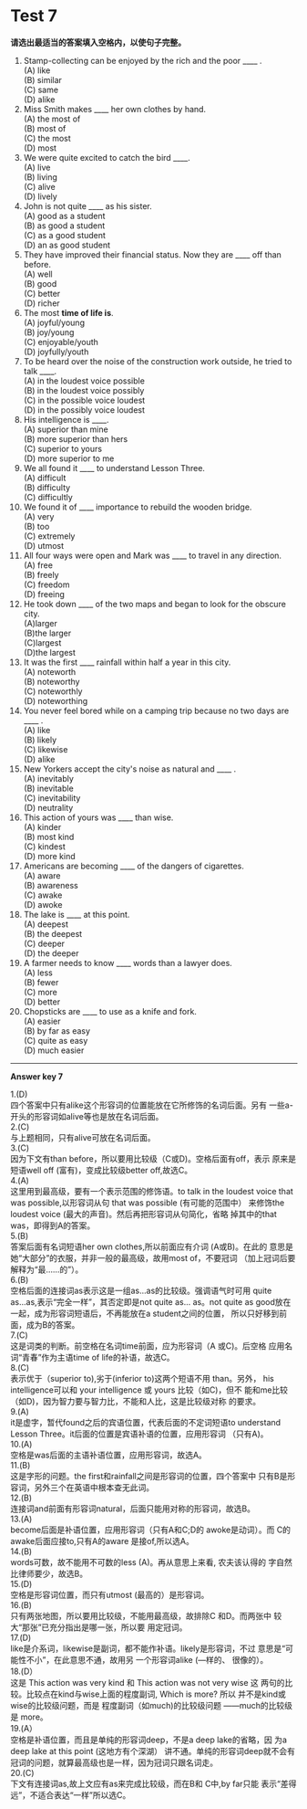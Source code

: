 # Test 7

<b>请选出最适当的答案填入空格内，以使句子完整。</b>
>  
1. Stamp-collecting can be enjoyed by the rich and the poor ____ .  
(A) like  
(B) similar  
(C) same  
(D) alike  
2. Miss Smith makes ____ her own clothes by hand.  
(A) the most of  
(B) most of   
(C) the most  
(D) most  
3. We were quite excited to catch the bird ____.  
(A) live  
(B) living  
(C) alive  
(D) lively  
4. John is not quite ____ as his sister.  
(A) good as a student  
(B) as good a student  
(C) as a good student  
(D) an as good student  
5. They have improved their financial status. Now they are ____ off than before.  
(A) well  
(B) good  
(C) better  
(D) richer  
6. The most ______time of life is______.  
(A) joyful/young  
(B) joy/young  
(C) enjoyable/youth  
(D) joyfully/youth  
7. To be heard over the noise of the construction work outside, he tried to talk ____.  
(A) in the loudest voice possible  
(B) in the loudest voice possibly  
(C) in the possible voice loudest  
(D) in the possibly voice loudest  
8. His intelligence is ____.  
(A) superior than mine   
(B) more superior than hers  
(C) superior to yours  
(D) more superior to me  
9. We all found it ____ to understand Lesson Three.  
(A) difficult  
(B) difficulty  
(C) difficultly  
10. We found it of ____ importance to rebuild the wooden bridge.  
(A) very  
(B) too  
(C) extremely  
(D) utmost  
11. All four ways were open and Mark was ____ to travel in any direction.  
(A) free  
(B) freely  
(C) freedom  
(D) freeing  
12. He took down ____ of the two maps and began to look for the obscure city.  
(A)larger  
(B)the larger  
(C)largest  
(D)the largest  
13. It was the first ____ rainfall within half a year in this city.  
(A) noteworth  
(B) noteworthy  
(C) noteworthly  
(D) noteworthing  
14. You never feel bored while on a camping trip because no two days are ____ .  
(A) like  
(B) likely  
(C) likewise  
(D) alike  
15. New Yorkers accept the city's noise as natural and ____ .  
(A) inevitably  
(B) inevitable  
(C) inevitability  
(D) neutrality  
16. This action of yours was ____ than wise.  
(A) kinder  
(B) most kind  
(C) kindest  
(D) more kind  
17. Americans are becoming ____ of the dangers of cigarettes.  
(A) aware  
(B) awareness  
(C) awake  
(D) awoke  
18. The lake is ____ at this point.  
(A) deepest  
(B) the deepest  
(C) deeper  
(D) the deeper  
19. A farmer needs to know ____ words than a lawyer does.  
(A) less  
(B) fewer  
(C) more  
(D) better  
20. Chopsticks are ____ to use as a knife and fork.  
(A) easier  
(B) by far as easy  
(C) quite as easy  
(D) much easier  


---

**Answer key 7**
>  
1.(D)  
四个答案中只有alike这个形容词的位置能放在它所修饰的名词后面。另有
一些a-开头的形容词如alive等也是放在名词后面。  
2.(C)  
与上题相同，只有alive可放在名词后面。  
3.(C)  
因为下文有than before，所以要用比较级（C或D)。空格后面有off，表示
原来是短语well off (富有)，变成比较级better off,故选C。  
4.(A)  
这里用到最高级，要有一个表示范围的修饰语。to talk in the loudest voice that was possible,以形容词从句 that was possible (有可能的范围中）
来修饰the loudest voice (最大的声音)。然后再把形容词从句简化，省略
掉其中的that was，即得到A的答案。  
5.(B)  
答案后面有名词短语her own clothes,所以前面应有介词 (A或B)。在此的
意思是她“大部分”的衣服，并非一般的最高级，故用most of，不要冠词
（加上冠词后要解释为“最……的”）。  
6.(B)  
空格后面的连接词as表示这是一组as...as的比较级。强调语气时可用
quite as...as,表示“完全一样”，其否定即是not quite as... as。not quite
as good放在一起，成为形容词短语后，不再能放在a student之间的位置，
所以只好移到前面，成为B的答案。  
7.(C)  
这是词类的判断。前空格在名词time前面，应为形容词（A 或C)。后空格
应用名词“青春”作为主语time of life的补语，故选C。  
8.(C)  
表示优于（superior to),劣于(inferior to)这两个短语不用 than。另外，
his intelligence可以和 your intelligence 或 yours 比较（如C)，但不
能和me比较（如D)，因为智力要与智力比，不能和人比，这是比较级对称
的要求。  
9.(A)  
it是虚字，暂代found之后的宾语位置，代表后面的不定词短语to
understand Lesson Three。it后面的位置是宾语补语的位置，应用形容词
（只有A)。  
10.(A)  
空格是was后面的主语补语位置，应用形容词，故选A。  
11.(B)  
这是字形的问题。the first和rainfall之间是形容词的位置，四个答案中
只有B是形容词，另外三个在英语中根本查无此词。  
12.(B)  
连接词and前面有形容词natural，后面只能用对称的形容词，故选B。  
13.(A)  
become后面是补语位置，应用形容词（只有A和C;D的 awoke是动词）。而
C的awake后面应接to,只有A的aware 是接of,所以选A。  
14.(B)  
words可数，故不能用不可数的less (A)。再从意思上来看, 农夫该认得的
字自然比律师要少，故选B。  
15.(D)  
空格是形容词位置，而只有utmost (最高的）是形容词。  
16.(B)  
只有两张地图，所以要用比较级，不能用最高级，故排除C 和D。而两张中
较大“那张”已充分指出是哪一张，所以要 用定冠词。  
17.(D)  
like是介系词，likewise是副词，都不能作补语。likely是形容词，不过
意思是“可能性不小”，在此意思不通，故用另 一个形容词alike (—样的、
很像的）。  
18.(D）  
这是 This action was very kind 和 This action was not very wise 这
两句的比较。比较点在kind与wise上面的程度副词, Which is more? 所以
并不是kind或wise的比较级问题，而是 程度副词（如much)的比较级问题
——much的比较级是 more。    
19.(A）  
空格是补语位置，而且是单纯的形容词deep，不是a deep lake的省略，因
为a deep lake at this point (这地方有个深湖） 讲不通。单纯的形容词deep就不会有冠词的问题，就算最高级也是一样，因为冠词只跟名词走。  
20.(C)  
下文有连接词as,故上文应有as来完成比较级，而在B和 C中,by far只能
表示“差得远”，不适合表达“一样”所以选C。  